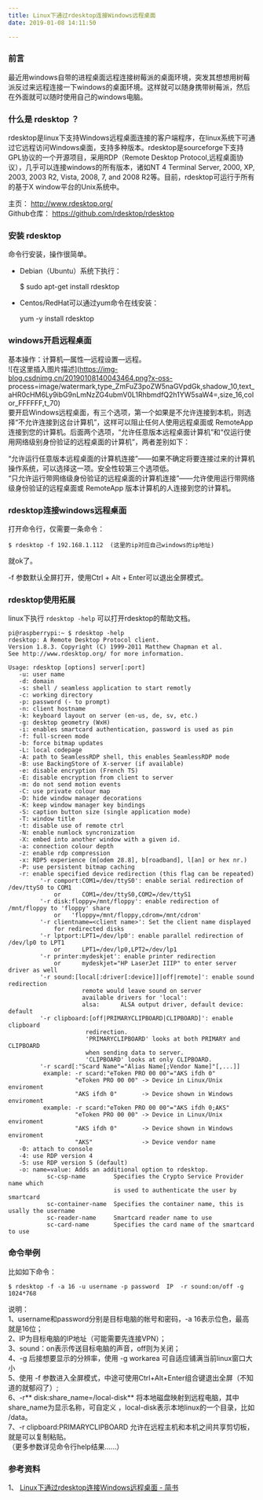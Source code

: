 ```yaml
---
title: Linux下通过rdesktop连接Windows远程桌面
date: 2019-01-08 14:11:50

---
```

###  前言

最近用windows自带的进程桌面远程连接树莓派的桌面环境，突发其想想用树莓派反过来远程连接一下windows的桌面环境。这样就可以随身携带树莓派，然后在外面就可以随时使用自己的windows电脑。

###  什么是 rdesktop ？

rdesktop是linux下支持Windows远程桌面连接的客户端程序，在linux系统下可通过它远程访问Windows桌面，支持多种版本。rdesktop是sourceforge下支持GPL协议的一个开源项目，采用RDP（Remote
Desktop Protocol,远程桌面协议），几乎可以连接windows的所有版本，诸如NT 4 Terminal Server, 2000, XP,
2003, 2003 R2, Vista, 2008, 7, and 2008 R2等。目前，rdesktop可运行于所有的基于X
window平台的Unix系统中。

主页： [ http://www.rdesktop.org/ ](http://www.rdesktop.org/)  
Github仓库： [ https://github.com/rdesktop/rdesktop
](https://github.com/rdesktop/rdesktop)

###  安装 rdesktop

命令行安装，操作很简单。

  * Debian（Ubuntu）系统下执行： 

    
    
    $ sudo apt-get install rdesktop
    

  * Centos/RedHat可以通过yum命令在线安装： 

    
    
    yum -y install rdesktop
    

###  windows开启远程桌面

基本操作：计算机—属性—远程设置—远程。  
![在这里插入图片描述](https://img-blog.csdnimg.cn/20190108140043464.png?x-oss-
process=image/watermark,type_ZmFuZ3poZW5naGVpdGk,shadow_10,text_aHR0cHM6Ly9ibG9nLmNzZG4ubmV0L1RhbmdfQ2h1YW5saW4=,size_16,color_FFFFFF,t_70)  
要开启Windows远程桌面，有三个选项，第一个如果是不允许连接到本机，则选择“不允许连接到这台计算机”，这样可以阻止任何人使用远程桌面或
RemoteApp连接到您的计算机。后面两个选项，“允许任意版本远程桌面计算机”和“仅运行使用网络级别身份验证的远程桌面的计算机”，两者差别如下：

“允许运行任意版本远程桌面的计算机连接”——如果不确定将要连接过来的计算机操作系统，可以选择这一项。安全性较第三个选项低。  
“只允许运行带网络级身份验证的远程桌面的计算机连接”——允许使用运行带网络级身份验证的远程桌面或 RemoteApp 版本计算机的人连接到您的计算机。

###  rdesktop连接windows远程桌面

打开命令行，仅需要一条命令：

    
    
    $ rdesktop -f 192.168.1.112  (这里的ip对应自己windows的ip地址)
    

就ok了。

-f 参数默认全屏打开，使用Ctrl + Alt + Enter可以退出全屏模式。 

###  rdesktop使用拓展

linux下执行 ` rdesktop -help ` 可以打开rdesktop的帮助文档。

    
    
    pi@raspberrypi:~ $ rdesktop -help
    rdesktop: A Remote Desktop Protocol client.
    Version 1.8.3. Copyright (C) 1999-2011 Matthew Chapman et al.
    See http://www.rdesktop.org/ for more information.
    
    Usage: rdesktop [options] server[:port]
       -u: user name
       -d: domain
       -s: shell / seamless application to start remotly
       -c: working directory
       -p: password (- to prompt)
       -n: client hostname
       -k: keyboard layout on server (en-us, de, sv, etc.)
       -g: desktop geometry (WxH)
       -i: enables smartcard authentication, password is used as pin
       -f: full-screen mode
       -b: force bitmap updates
       -L: local codepage
       -A: path to SeamlessRDP shell, this enables SeamlessRDP mode
       -B: use BackingStore of X-server (if available)
       -e: disable encryption (French TS)
       -E: disable encryption from client to server
       -m: do not send motion events
       -C: use private colour map
       -D: hide window manager decorations
       -K: keep window manager key bindings
       -S: caption button size (single application mode)
       -T: window title
       -t: disable use of remote ctrl
       -N: enable numlock syncronization
       -X: embed into another window with a given id.
       -a: connection colour depth
       -z: enable rdp compression
       -x: RDP5 experience (m[odem 28.8], b[roadband], l[an] or hex nr.)
       -P: use persistent bitmap caching
       -r: enable specified device redirection (this flag can be repeated)
             '-r comport:COM1=/dev/ttyS0': enable serial redirection of /dev/ttyS0 to COM1
                 or      COM1=/dev/ttyS0,COM2=/dev/ttyS1
             '-r disk:floppy=/mnt/floppy': enable redirection of /mnt/floppy to 'floppy' share
                 or   'floppy=/mnt/floppy,cdrom=/mnt/cdrom'
             '-r clientname=<client name>': Set the client name displayed
                 for redirected disks
             '-r lptport:LPT1=/dev/lp0': enable parallel redirection of /dev/lp0 to LPT1
                 or      LPT1=/dev/lp0,LPT2=/dev/lp1
             '-r printer:mydeskjet': enable printer redirection
                 or      mydeskjet="HP LaserJet IIIP" to enter server driver as well
             '-r sound:[local[:driver[:device]]|off|remote]': enable sound redirection
                         remote would leave sound on server
                         available drivers for 'local':
                         alsa:      ALSA output driver, default device: default
             '-r clipboard:[off|PRIMARYCLIPBOARD|CLIPBOARD]': enable clipboard
                          redirection.
                          'PRIMARYCLIPBOARD' looks at both PRIMARY and CLIPBOARD
                          when sending data to server.
                          'CLIPBOARD' looks at only CLIPBOARD.
             '-r scard[:"Scard Name"="Alias Name[;Vendor Name]"[,...]]
              example: -r scard:"eToken PRO 00 00"="AKS ifdh 0"
                       "eToken PRO 00 00" -> Device in Linux/Unix enviroment
                       "AKS ifdh 0"       -> Device shown in Windows enviroment
              example: -r scard:"eToken PRO 00 00"="AKS ifdh 0;AKS"
                       "eToken PRO 00 00" -> Device in Linux/Unix enviroment
                       "AKS ifdh 0"       -> Device shown in Windows enviroment
                       "AKS"              -> Device vendor name
       -0: attach to console
       -4: use RDP version 4
       -5: use RDP version 5 (default)
       -o: name=value: Adds an additional option to rdesktop.
               sc-csp-name        Specifies the Crypto Service Provider name which
                                  is used to authenticate the user by smartcard
               sc-container-name  Specifies the container name, this is usally the username
               sc-reader-name     Smartcard reader name to use
               sc-card-name       Specifies the card name of the smartcard to use
    

###  命令举例

比如如下命令：

    
    
    $ rdesktop -f -a 16 -u username -p password  IP  -r sound:on/off -g 1024*768
    

说明：  
1、username和password分别是目标电脑的帐号和密码，-a 16表示位色，最高就是16位；  
2、IP为目标电脑的IP地址（可能需要先连接VPN）；  
3、sound：on表示传送目标电脑的声音，off则为关闭；  
4、-g 后接想要显示的分辨率，使用 -g workarea 可自适应铺满当前linux窗口大小  
5、使用 -f 参数进入全屏模式，中途可使用Ctrl+Alt+Enter组合键退出全屏（不知道的就郁闷了）;  
6、-r** disk:share_name=/local-disk** 将本地磁盘映射到远程电脑，其中share_name为显示名称，可自定义
，local-disk表示本地linux的一个目录，比如 /data。  
7、-r clipboard:PRIMARYCLIPBOARD 允许在远程主机和本机之间共享剪切板，就是可以复制粘贴。  
（更多参数详见命令行help结果……）

###  参考资料

1、 [ Linux下通过rdesktop连接Windows远程桌面 - 简书
](https://www.jianshu.com/p/91fb0b1c6815)

